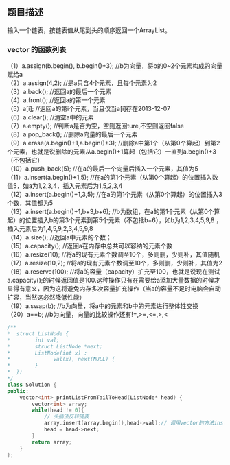 ## 题目描述
输入一个链表，按链表值从尾到头的顺序返回一个ArrayList。
### vector 的函数列表
（1）a.assign(b.begin(), b.begin()+3); //b为向量，将b的0~2个元素构成的向量赋给a  
（2）a.assign(4,2); //是a只含4个元素，且每个元素为2  
（3）a.back(); //返回a的最后一个元素  
（4）a.front(); //返回a的第一个元素  
（5）a[i]; //返回a的第i个元素，当且仅当a[i]存在2013-12-07  
（6）a.clear(); //清空a中的元素  
（7）a.empty(); //判断a是否为空，空则返回ture,不空则返回false  
（8）a.pop_back(); //删除a向量的最后一个元素  
（9）a.erase(a.begin()+1,a.begin()+3); //删除a中第1个（从第0个算起）到第2个元素，也就是说删除的元素从a.begin()+1算起（包括它）一直到a.begin()+3（不包括它）  
（10）a.push_back(5); //在a的最后一个向量后插入一个元素，其值为5  
（11）a.insert(a.begin()+1,5); //在a的第1个元素（从第0个算起）的位置插入数值5，如a为1,2,3,4，插入元素后为1,5,2,3,4  
（12）a.insert(a.begin()+1,3,5); //在a的第1个元素（从第0个算起）的位置插入3个数，其值都为5  
（13）a.insert(a.begin()+1,b+3,b+6); //b为数组，在a的第1个元素（从第0个算起）的位置插入b的第3个元素到第5个元素（不包括b+6），如b为1,2,3,4,5,9,8         ，插入元素后为1,4,5,9,2,3,4,5,9,8  
（14）a.size(); //返回a中元素的个数；  
（15）a.capacity(); //返回a在内存中总共可以容纳的元素个数  
（16）a.resize(10); //将a的现有元素个数调至10个，多则删，少则补，其值随机  
（17）a.resize(10,2); //将a的现有元素个数调至10个，多则删，少则补，其值为2  
（18）a.reserve(100); //将a的容量（capacity）扩充至100，也就是说现在测试a.capacity();的时候返回值是100.这种操作只有在需要给a添加大量数据的时候才         显得有意义，因为这将避免内存多次容量扩充操作（当a的容量不足时电脑会自动扩容，当然这必然降低性能）   
（19）a.swap(b); //b为向量，将a中的元素和b中的元素进行整体性交换  
（20）a==b; //b为向量，向量的比较操作还有!=,>=,<=,>,<  
```c++ 
/**
*  struct ListNode {
*        int val;
*        struct ListNode *next;
*        ListNode(int x) :
*              val(x), next(NULL) {
*        }
*  };
*/
class Solution {
public:
    vector<int> printListFromTailToHead(ListNode* head) {
        vector<int> array;
        while(head != 0){
            // 头插法反转链表
            array.insert(array.begin(),head->val);// 调用vector的方法insert，将目标节点插入到vector头节点之前
            head = head->next;
        }
        return array;
    }
};
```
